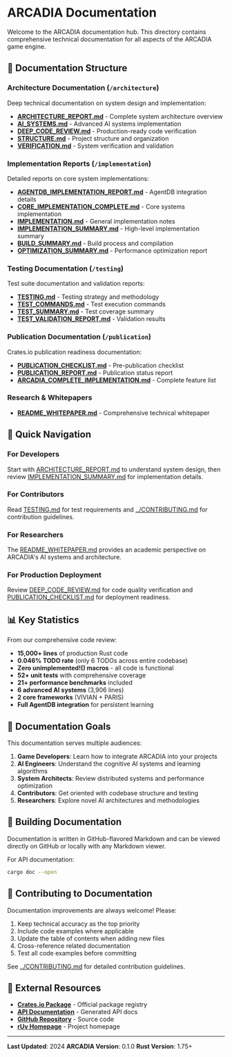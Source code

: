 # ARCADIA Documentation

Welcome to the ARCADIA documentation hub. This directory contains comprehensive technical documentation for all aspects of the ARCADIA game engine.

## 📁 Documentation Structure

### Architecture Documentation (`/architecture`)

Deep technical documentation on system design and implementation:

- **[ARCHITECTURE_REPORT.md](architecture/ARCHITECTURE_REPORT.md)** - Complete system architecture overview
- **[AI_SYSTEMS.md](architecture/AI_SYSTEMS.md)** - Advanced AI systems implementation
- **[DEEP_CODE_REVIEW.md](architecture/DEEP_CODE_REVIEW.md)** - Production-ready code verification
- **[STRUCTURE.md](architecture/STRUCTURE.md)** - Project structure and organization
- **[VERIFICATION.md](architecture/VERIFICATION.md)** - System verification and validation

### Implementation Reports (`/implementation`)

Detailed reports on core system implementations:

- **[AGENTDB_IMPLEMENTATION_REPORT.md](implementation/AGENTDB_IMPLEMENTATION_REPORT.md)** - AgentDB integration details
- **[CORE_IMPLEMENTATION_COMPLETE.md](implementation/CORE_IMPLEMENTATION_COMPLETE.md)** - Core systems implementation
- **[IMPLEMENTATION.md](implementation/IMPLEMENTATION.md)** - General implementation notes
- **[IMPLEMENTATION_SUMMARY.md](implementation/IMPLEMENTATION_SUMMARY.md)** - High-level implementation summary
- **[BUILD_SUMMARY.md](implementation/BUILD_SUMMARY.md)** - Build process and compilation
- **[OPTIMIZATION_SUMMARY.md](implementation/OPTIMIZATION_SUMMARY.md)** - Performance optimization report

### Testing Documentation (`/testing`)

Test suite documentation and validation reports:

- **[TESTING.md](testing/TESTING.md)** - Testing strategy and methodology
- **[TEST_COMMANDS.md](testing/TEST_COMMANDS.md)** - Test execution commands
- **[TEST_SUMMARY.md](testing/TEST_SUMMARY.md)** - Test coverage summary
- **[TEST_VALIDATION_REPORT.md](testing/TEST_VALIDATION_REPORT.md)** - Validation results

### Publication Documentation (`/publication`)

Crates.io publication readiness documentation:

- **[PUBLICATION_CHECKLIST.md](publication/PUBLICATION_CHECKLIST.md)** - Pre-publication checklist
- **[PUBLICATION_REPORT.md](publication/PUBLICATION_REPORT.md)** - Publication status report
- **[ARCADIA_COMPLETE_IMPLEMENTATION.md](publication/ARCADIA_COMPLETE_IMPLEMENTATION.md)** - Complete feature list

### Research & Whitepapers

- **[README_WHITEPAPER.md](README_WHITEPAPER.md)** - Comprehensive technical whitepaper

## 🚀 Quick Navigation

### For Developers
Start with [ARCHITECTURE_REPORT.md](architecture/ARCHITECTURE_REPORT.md) to understand system design, then review [IMPLEMENTATION_SUMMARY.md](implementation/IMPLEMENTATION_SUMMARY.md) for implementation details.

### For Contributors
Read [TESTING.md](testing/TESTING.md) for test requirements and [../CONTRIBUTING.md](../CONTRIBUTING.md) for contribution guidelines.

### For Researchers
The [README_WHITEPAPER.md](README_WHITEPAPER.md) provides an academic perspective on ARCADIA's AI systems and architecture.

### For Production Deployment
Review [DEEP_CODE_REVIEW.md](architecture/DEEP_CODE_REVIEW.md) for code quality verification and [PUBLICATION_CHECKLIST.md](publication/PUBLICATION_CHECKLIST.md) for deployment readiness.

## 📊 Key Statistics

From our comprehensive code review:

- **15,000+ lines** of production Rust code
- **0.046% TODO rate** (only 6 TODOs across entire codebase)
- **Zero unimplemented!() macros** - all code is functional
- **52+ unit tests** with comprehensive coverage
- **21+ performance benchmarks** included
- **6 advanced AI systems** (3,906 lines)
- **2 core frameworks** (VIVIAN + PARIS)
- **Full AgentDB integration** for persistent learning

## 🎯 Documentation Goals

This documentation serves multiple audiences:

1. **Game Developers**: Learn how to integrate ARCADIA into your projects
2. **AI Engineers**: Understand the cognitive AI systems and learning algorithms
3. **System Architects**: Review distributed systems and performance optimization
4. **Contributors**: Get oriented with codebase structure and testing
5. **Researchers**: Explore novel AI architectures and methodologies

## 🔧 Building Documentation

Documentation is written in GitHub-flavored Markdown and can be viewed directly on GitHub or locally with any Markdown viewer.

For API documentation:
```bash
cargo doc --open
```

## 📝 Contributing to Documentation

Documentation improvements are always welcome! Please:

1. Keep technical accuracy as the top priority
2. Include code examples where applicable
3. Update the table of contents when adding new files
4. Cross-reference related documentation
5. Test all code examples before committing

See [../CONTRIBUTING.md](../CONTRIBUTING.md) for detailed contribution guidelines.

## 🔗 External Resources

- **[Crates.io Package](https://crates.io/crates/arcadia)** - Official package registry
- **[API Documentation](https://docs.rs/arcadia)** - Generated API docs
- **[GitHub Repository](https://github.com/ruvnet/ARCADIA)** - Source code
- **[rUv Homepage](https://ruv.io/arcadia)** - Project homepage

---

**Last Updated**: 2024
**ARCADIA Version**: 0.1.0
**Rust Version**: 1.75+
